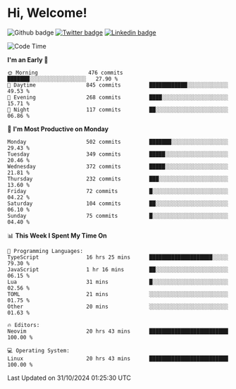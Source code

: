   # Hi, Welcome!
  ![Github badge](https://img.shields.io/github/followers/kraken-afk.svg?style=social&label=Follow&maxAge=2592000)
  [![Twitter badge](https://img.shields.io/badge/-Twitter-00acee?style=flat-square&logo=Twitter&logoColor=white)](https://twitter.com/trshppl)
  [![Linkedin badge](https://img.shields.io/badge/LinkedIn-0077B5?style=flat-square&logo=linkedin&logoColor=white)](https://www.linkedin.com/in/noveanrer)
<!--START_SECTION:waka-->
![Code Time](http://img.shields.io/badge/Code%20Time-388%20hrs%2041%20mins-blue)

**I'm an Early 🐤** 

```text
🌞 Morning                476 commits         ███████░░░░░░░░░░░░░░░░░░   27.90 % 
🌆 Daytime                845 commits         ████████████░░░░░░░░░░░░░   49.53 % 
🌃 Evening                268 commits         ████░░░░░░░░░░░░░░░░░░░░░   15.71 % 
🌙 Night                  117 commits         ██░░░░░░░░░░░░░░░░░░░░░░░   06.86 % 
```
📅 **I'm Most Productive on Monday** 

```text
Monday                   502 commits         ███████░░░░░░░░░░░░░░░░░░   29.43 % 
Tuesday                  349 commits         █████░░░░░░░░░░░░░░░░░░░░   20.46 % 
Wednesday                372 commits         █████░░░░░░░░░░░░░░░░░░░░   21.81 % 
Thursday                 232 commits         ███░░░░░░░░░░░░░░░░░░░░░░   13.60 % 
Friday                   72 commits          █░░░░░░░░░░░░░░░░░░░░░░░░   04.22 % 
Saturday                 104 commits         ██░░░░░░░░░░░░░░░░░░░░░░░   06.10 % 
Sunday                   75 commits          █░░░░░░░░░░░░░░░░░░░░░░░░   04.40 % 
```


📊 **This Week I Spent My Time On** 

```text
💬 Programming Languages: 
TypeScript               16 hrs 25 mins      ████████████████████░░░░░   79.30 % 
JavaScript               1 hr 16 mins        ██░░░░░░░░░░░░░░░░░░░░░░░   06.15 % 
Lua                      31 mins             █░░░░░░░░░░░░░░░░░░░░░░░░   02.56 % 
TOML                     21 mins             ░░░░░░░░░░░░░░░░░░░░░░░░░   01.75 % 
Other                    20 mins             ░░░░░░░░░░░░░░░░░░░░░░░░░   01.63 % 

🔥 Editors: 
Neovim                   20 hrs 43 mins      █████████████████████████   100.00 % 

💻 Operating System: 
Linux                    20 hrs 43 mins      █████████████████████████   100.00 % 
```


 Last Updated on 31/10/2024 01:25:30 UTC
<!--END_SECTION:waka-->